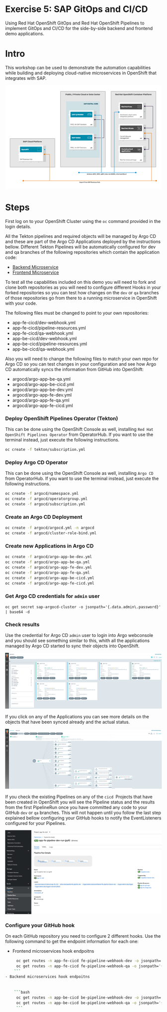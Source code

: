 # Exercise 5: SAP GitOps and CI/CD

Using Red Hat OpenShift GitOps and Red Hat OpenShift Pipelines to implement GitOps and CI/CD for the side-by-side backend and frontend demo applications.

# Intro

This workshop can be used to demonstrate the automation capabilities while building and deploying cloud-native microservices in OpenShift that integrates with SAP.

![Infra layout](images/infra_layout.png)

# Steps 

First log on to your OpenShift Cluster using the `oc` command provided in the login details.

All the Tekton pipelines and required objects will be managed by Argo CD and these are part of the Argo CD Applications deployed by the instructions bellow. Different Tekton Pipelines will be automatically configured for dev and qa branches of the following repositories which contain the application code:

- [Backend Microservice](https://github.com/redhat-sap/sap-side-by-side-be)
- [Frontend Microservice](https://github.com/redhat-sap/sap-side-by-side-fe)

To test all the capabilities included on this demo you will need to fork and clone both repositories as you will need to configure different Hooks in your forked repositories so you can test how changes on the `dev` or `qa` branches of those repositories go from there to a running microservice in OpenShift with your code.

The following files must be changed to point to your own repositories:

- app-fe-cicd/dev-webhook.yml
- app-fe-cicd/pipeline-resources.yml
- app-fe-cicd/qa-webhook.yml
- app-be-cicd/dev-webhook.yml
- app-be-cicd/pipeline-resources.yml
- app-be-cicd/qa-webhook.yml

Also you will need to change the following files to match your own repo for Argo CD so you can test changes in your configuration and see how Argo CD automatically syncs the information from GitHub into OpenShift:

- argocd/argo-app-be-qa.yml
- argocd/argo-app-be-cicd.yml
- argocd/argo-app-be-dev.yml
- argocd/argo-app-fe-dev.yml
- argocd/argo-app-fe-qa.yml
- argocd/argo-app-fe-cicd.yml

### Deploy OpenShift Pipelines Operator (Tekton)

This can be done using the OpenShift Console as well, installing `Red Hat OpenShift Pipelines Operator` from OperatorHub. If you want to use the terminal instead, just execute the following instructions.

```bash
oc create -f tekton/subscription.yml
```

### Deploy Argo CD Operator

This can be done using the OpenShift Console as well, installing `Argo CD` from OperatorHub. If you want to use the terminal instead, just execute the following instructions.

```bash
oc create -f argocd/namespace.yml
oc create -f argocd/operatorgroup.yml
oc create -f argocd/subscription.yml
```

### Create an Argo CD Deployment

```bash
oc create -f argocd/argocd.yml -n argocd
oc create -f argocd/cluster-role-bind.yml
```

### Create new Applications in Argo CD

```bash
oc create -f argocd/argo-app-be-dev.yml
oc create -f argocd/argo-app-be-qa.yml
oc create -f argocd/argo-app-fe-dev.yml
oc create -f argocd/argo-app-fe-qa.yml
oc create -f argocd/argo-app-be-cicd.yml
oc create -f argocd/argo-app-fe-cicd.yml
```

### Get Argo CD credentials for `admin` user

```
oc get secret sap-argocd-cluster -o jsonpath='{.data.admin\.password}' | base64 -d
```

### Check results

Use the credential for Argo CD `admin` user to login into Argo webconsole and you should see something similar to this, whith all the applications managed by Argo CD started to sync their objects into OpenShift.

![Argo Applications](images/argo01.png)

If you click on any of the Applications you can see more details on the objects that have been synced already and the actual status.


![Argo Application details](images/argo02.png)

If you check the existing Pipelines on any of the `cicd `Projects that have been created in OpenShift you will see the Pipeline status and the results from the first PipelineRun once you have committed any code to your GitHub `dev` or `qa` branches. This will not happen until you follow the last step explained bellow configuring your GitHub hooks to notify the EventListeners configured for your Pipelines.

![Pipeline](images/tekton01.png)

### Configure your GitHub hook

On each GitHub repository you need to configure 2 different hooks. Use the following command to get the endpoint information for each one:

- Frontend microservices hook endpoitns

```bash
     oc get routes -n app-fe-cicd fe-pipeline-webhook-dev -o jsonpath='{.spec.host}'
     oc get routes -n app-fe-cicd fe-pipeline-webhook-qa -o jsonpath='{.spec.host}'
    ```
- Backend microservices hook endpoitns


    ```bash
     oc get routes -n app-be-cicd be-pipeline-webhook-dev -o jsonpath='{.spec.host}'
     oc get routes -n app-be-cicd be-pipeline-webhook-qa -o jsonpath='{.spec.host}'
     ```